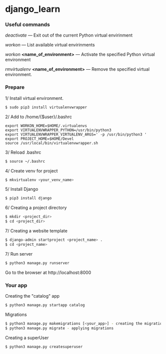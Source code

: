 # django_learn

### Useful commands 

*deactivate* — Exit out of the current Python virtual envirinment

*workon* — List available virtual envirinments

*workon* **<name_of_environment>** — Activate the specified Python virtual environment

*rmvirtualenv* **<name_of_environment>** — Remove the specified virtual environment.

### Prepare
   
 1/ Install virtual environment.
   
 ```bash
 $ sudo pip3 install virtualenvwrapper
 ```  
   
 2/ Add to /home/{$user}/.bashrc
 
 ```
export WORKON_HOME=$HOME/.virtualenvs 
export VIRTUALENVWRAPPER_PYTHON=/usr/bin/python3 
export VIRTUALENVWRAPPER_VIRTUALENV_ARGS=' -p /usr/bin/python3 ' 
export PROJECT_HOME=$HOME/Devel 
source /usr/local/bin/virtualenvwrapper.sh
 ```  
   
 3/ Reload .bashrc
 
 ```bash
 $ source ~/.bashrc
 ```
 
 4/ Create venv for project
  
 ```bash
 $ mkvirtualenv <your_venv_name>
 ```
 
 5/ Install Django
  
 ```bash
 $ pip3 install django
 ```
 
 6/ Creating a project directory
  
 ```bash
 $ mkdir <project_dir>
 $ cd <project_dir>
 ```

 7/ Creating a website template
  
 ```bash
 $ django-admin startproject <project_name> .
 $ cd <project_name>
 ```

 7/ Run server
  
 ```bash
 $ python3 manage.py runserver
 ``` 

  Go to the browser at http://localhost:8000

### Your app

 Creating the "catalog" app
  
 ```bash
 $ python3 manage.py startapp catalog
 ``` 
 
 Migrations
  
 ```bash
 $ python3 manage.py makemigrations [<your_app>] - creating the migrations
 $ python3 manage.py migrate - applying migrations
 ``` 
 Creating a superUser
  
 ```bash
 $ python3 manage.py createsuperuser
 ``` 
